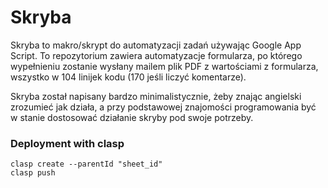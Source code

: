 # Skryba

Skryba to makro/skrypt do automatyzacji zadań używając Google App Script. To
repozytorium zawiera automatyzacje formularza, po którego wypełnieniu zostanie
wysłany mailem plik PDF z wartościami z formularza, wszystko w 104 linijek kodu
(170 jeśli liczyć komentarze).

Skryba został napisany bardzo minimalistycznie, żeby znając angielski zrozumieć
jak działa, a przy podstawowej znajomości programowania być w stanie dostosować
działanie skryby pod swoje potrzeby.

### Deployment with clasp

```
clasp create --parentId "sheet_id"
clasp push
```
